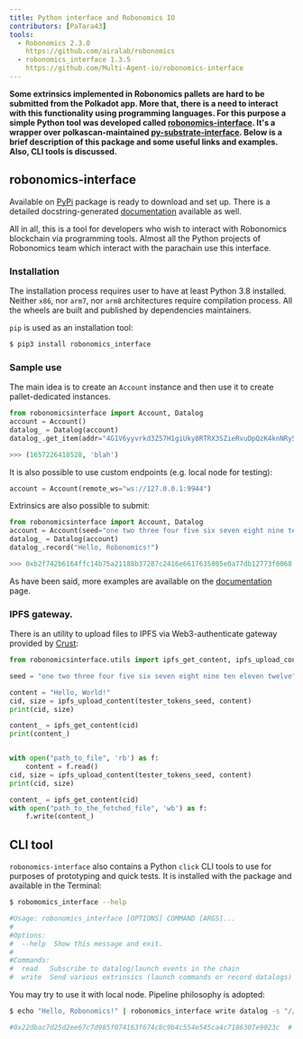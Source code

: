 ```yaml
---
title: Python interface and Robonomics IO
contributors: [PaTara43]
tools:   
  - Robonomics 2.3.0
    https://github.com/airalab/robonomics
  - robonomics_interface 1.3.5
    https://github.com/Multi-Agent-io/robonomics-interface
---
```


**Some extrinsics implemented in Robonomics pallets are hard to be submitted from the Polkadot app. More that, there is 
a need to interact with this functionality using programming languages. For this purpose a simple Python tool was developed
called [robonomics-interface](https://github.com/Multi-Agent-io/robonomics-interface). It's a wrapper over polkascan-maintained 
[py-substrate-interface](https://github.com/polkascan/py-substrate-interface). Below is a brief description of this package
and some useful links and examples. Also, CLI tools is discussed.**

## robonomics-interface

Available on [PyPi](https://pypi.org/project/robonomics-interface/) package is ready to download and set up.
There is a detailed docstring-generated [documentation](https://multi-agent-io.github.io/robonomics-interface/) available as well.

All in all, this is a tool for developers who wish to interact with Robonomics blockchain via programming tools. Almost 
all the Python projects of Robonomics team which interact with the parachain use this interface.

### Installation

The installation process requires user to have at least Python 3.8 installed. Neither `x86`, nor `arm7`, nor `arm8`
architectures require compilation process. All the wheels are built and published by dependencies maintainers.

`pip` is used as an installation tool:

```bash
$ pip3 install robonomics_interface
```

### Sample use

The main idea is to create an `Account` instance and then use it to create pallet-dedicated instances.


```python
from robonomicsinterface import Account, Datalog
account = Account()
datalog_ = Datalog(account)
datalog_.get_item(addr="4G1V6yyvrkd3Z57H1giUky8RTRX3SZieRvuDpQzK4knNRy5R",index=2)

>>> (1657226418528, 'blah')
```

<robo-wiki-note type="note" title="Local node">

  It is also possible to use custom endpoints (e.g. local node for testing):

  ```python
  account = Account(remote_ws="ws://127.0.0.1:9944")
  ```

</robo-wiki-note>

Extrinsics are also possible to submit:

```python
from robonomicsinterface import Account, Datalog
account = Account(seed="one two three four five six seven eight nine ten eleven twelve")
datalog_ = Datalog(account)
datalog_.record("Hello, Robonomics!")

>>> 0xb2f742b6164ffc14b75a21188b37287c2416e6617635805e0a77db12773f6068  # this is an extrinsic hash
```

<robo-wiki-note type="note" title="Docs">

  As have been said, more examples are available on the [documentation](https://multi-agent-io.github.io/robonomics-interface/) page.

</robo-wiki-note>

### IPFS gateway.

There is an utility to upload files to IPFS via Web3-authenticate gateway provided by [Crust](https://crust.network/):

```python
from robonomicsinterface.utils import ipfs_get_content, ipfs_upload_content

seed = "one two three four five six seven eight nine ten eleven twelve"

content = "Hello, World!"
cid, size = ipfs_upload_content(tester_tokens_seed, content)
print(cid, size)

content_ = ipfs_get_content(cid)
print(content_)


with open("path_to_file", 'rb') as f:
    content = f.read()
cid, size = ipfs_upload_content(tester_tokens_seed, content)
print(cid, size)

content_ = ipfs_get_content(cid)
with open("path_to_the_fetched_file", 'wb') as f:
    f.write(content_)
```

## CLI tool

`robonomics-interface` also contains a Python `click` CLI tools to use for purposes of prototyping and quick tests. It is installed
with the package and available in the Terminal:

```bash
$ robomomics_interface --help

#Usage: robonomics_interface [OPTIONS] COMMAND [ARGS]...
#
#Options:
#  --help  Show this message and exit.
#
#Commands:
#  read   Subscribe to datalog/launch events in the chain
#  write  Send various extrinsics (launch commands or record datalogs)
```

You may try to use it with local node. Pipeline philosophy is adopted:

```bash
$ echo "Hello, Robonomics!" | robonomics_interface write datalog -s "//Alice" --remote_ws "ws://127.0.0.1:9944"

#0x22dbac7d25d2ee67c7d985f074163f674c8c9b4c554e545ca4c7186307e9023c  # this is an extrinsic hash
```